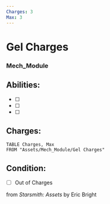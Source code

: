 ```yaml
---
Charges: 3
Max: 3
---
```


# Gel Charges
### Mech_Module


## Abilities:


- [ ] 

- [ ] 

- [ ] 

## Charges:
```dataview
TABLE Charges, Max
FROM "Assets/Mech_Module/Gel Charges"
```


## Condition:
- [ ] Out of Charges

from *Starsmith: Assets* by Eric Bright